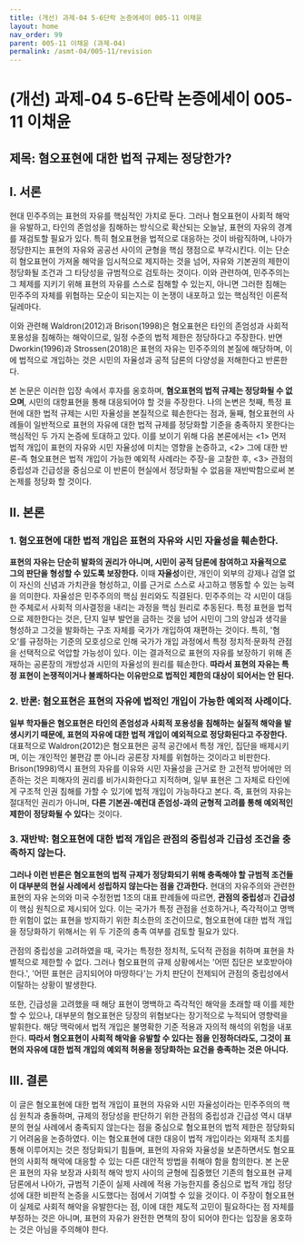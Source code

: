 ```yaml
---
title: (개선) 과제-04 5-6단락 논증에세이 005-11 이채윤
layout: home
nav_order: 99
parent: 005-11 이채윤 (과제-04)
permalink: /asmt-04/005-11/revision
---
```


# (개선) 과제-04 5-6단락 논증에세이 005-11 이채윤 

## 제목: 혐오표현에 대한 법적 규제는 정당한가?

## I. 서론

현대 민주주의는 표현의 자유를 핵심적인 가치로 둔다. 그러나 혐오표현이 사회적 해악을 유발하고, 타인의 존엄성을 침해하는 방식으로 확산되는 오늘날, 표현의 자유의 경계를 재검토할 필요가 있다. 특히 혐오표현을 법적으로 대응하는 것이 바람직하며, 나아가 정당한지는 표현의 자유와 공공선 사이의 균형을 핵심 쟁점으로 부각시킨다. 이는 단순히 혐오표현이 가져올 해악을 임시적으로 제지하는 것을 넘어, 자유와 기본권의 제한이 정당화될 조건과 그 타당성을 규범적으로 검토하는 것이다. 이와 관련하여, 민주주의는 그 체제를 지키기 위해 표현의 자유를 스스로 침해할 수 있는지, 아니면 그러한 침해는 민주주의 자체를 위협하는 모순이 되는지는 이 논쟁이 내포하고 있는 핵심적인 이론적 딜레마다. 

이와 관련해 Waldron(2012)과 Brison(1998)은 혐오표현은 타인의 존엄성과 사회적 포용성을 침해하는 해악이므로, 일정 수준의 법적 제한은 정당하다고 주장한다. 반면 Dworkin(1996)과 Strossen(2018)은 표현의 자유는 민주주의의 본질에 해당하며, 이에 법적으로 개입하는 것은 시민의 자율성과 공적 담론의 다양성을 저해한다고 반론한다. 

본 논문은 이러한 입장 속에서 후자를 옹호하며, **혐오표현의 법적 규제는 정당화될 수 없으며**, 시민의 대항표현을 통해 대응되어야 할 것을 주장한다. 나의 논변은 첫째, 특정 표현에 대한 법적 규제는 시민 자율성을 본질적으로 훼손한다는 점과, 둘째, 혐오표현의 사례들이 일반적으로 표현의 자유에 대한 법적 규제를 정당화할 기준을 충족하지 못한다는 핵심적인 두 가지 논증에 토대하고 있다. 이를 보이기 위해 다음 본론에서는 <1> 먼저 법적 개입이 표현의 자유와 시민 자율성에 미치는 영향을 논증하고, <2> 그에 대한 반론-즉 혐오표현은 법적 개입이 가능한 예외적 사례라는 주장-을 고찰한 후, <3> 관점의 중립성과 긴급성을 중심으로 이 반론이 현실에서 정당화될 수 없음을 재반박함으로써 본 논제를 정당화 할 것이다.

## II. 본론

### 1. 혐오표현에 대한 법적 개입은 표현의 자유와 시민 자율성을 훼손한다.

 **표현의 자유는 단순히 발화의 권리가 아니며, 시민이 공적 담론에 참여하고 자율적으로 그의 판단을 형성할 수 있도록 보장한다.** 이때 **자율성**이란, 개인이 외부의 강제나 검열 없이 자신의 신념과 가치관을 형성하고, 이를 근거로 스스로 사고하고 행동할 수 있는 능력을 의미한다. 자율성은 민주주의의 핵심 원리와도 직결된다. 민주주의는 각 시민이 대등한 주체로서 사회적 의사결정을 내리는 과정을 핵심 원리로 추동된다. 특정 표현을 법적으로 제한한다는 것은, 단지 일부 발언을 금하는 것을 넘어 시민이 그의 양심과 생각을 형성하고 그것을 발화하는 구조 자체를 국가가 개입하여 재편하는 것이다. 특히, '혐오'를 규정하는 기준의 모호성으로 인해 국가가 개입 과정에서 특정 정치적·문화적 관점을 선택적으로 억압할 가능성이 있다. 이는 결과적으로 표현의 자유를 보장하기 위해 존재하는 공론장의 개방성과 시민의 자율성의 원리를 훼손한다. **따라서 표현의 자유는 특정 표현이 논쟁적이거나 불쾌하다는 이유만으로 법적인 제한의 대상이 되어서는 안 된다.**

### 2. 반론: 혐오표현은 표현의 자유에 법적인 개입이 가능한 예외적 사례이다.

**일부 학자들은 혐오표현은 타인의 존엄성과 사회적 포용성을 침해하는 실질적 해악을 발생시키기 때문에, 표현의 자유에 대한 법적 개입이 예외적으로 정당화된다고 주장한다.** 대표적으로 Waldron(2012)은 혐오표현은 공적 공간에서 특정 개인, 집단을 배제시키며, 이는 개인적인 불편감 뿐 아니라 공론장 자체를 위협하는 것이라고 비판한다. Brison(1998)역시 표현의 자유를 이유와 시민 자율성을 근거로 한 고전적 방어에만 의존하는 것은 피해자의 권리를 비가시화한다고 지적하며, 일부 표현은 그 자체로 타인에게 구조적 인권 침해를 가할 수 있기에 법적 개입이 가능하다고 본다. 즉, 표현의 자유는 절대적인 권리가 아니며, **다른 기본권-예컨대 존엄성-과의 균형적 고려를 통해 예외적인 제한이 정당화될 수 있다**는 것이다.

### 3. 재반박: 혐오표현에 대한 법적 개입은 관점의 중립성과 긴급성 조건을 충족하지 않는다.

**그러나 이런 반론은 혐오표현의 법적 규제가 정당화되기 위해 충족해야 할 규범적 조건들이 대부분의 현실 사례에서 성립하지 않는다는 점을 간과한다.** 현대의 자유주의와 관련한 표현의 자유 논의와 미국 수정헌법 1조의 대표 판례들에 따르면, **관점의 중립성**과 **긴급성**이 핵심 원칙으로 제시되어 있다. 이는 국가가 특정 관점을 선호하거나, 즉각적이고 명백한 위험이 없는 표현을 방지하기 위한 최소한의 조건이므로, 혐오표현에 대한 법적 개입을 정당화하기 위해서는 위 두 기준의 충족 여부를 검토할 필요가 있다. 

관점의 중립성을 고려하였을 때, 국가는 특정한 정치적, 도덕적 관점을 취하며 표현을 차별적으로 제한할 수 없다. 그러나 혐오표현의 규제 상황에서는 '어떤 집단은 보호받아야 한다.', '어떤 표현은 금지되어야 마땅하다'는 가치 판단이 전제되어 관점의 중립성에서 이탈하는 상황이 발생한다. 

또한, 긴급성을 고려했을 때 해당 표현이 명백하고 즉각적인 해악을 초래할 때 이를 제한할 수 있으나, 대부분의 혐오표현은 당장의 위협보다는 장기적으로 누적되어 영향력을 발휘한다. 해당 맥락에서 법적 개입은 불명확한 기준 적용과 자의적 해석의 위험을 내포한다. **따라서 혐오표현이 사회적 해악을 유발할 수 있다는 점을 인정하더라도, 그것이 표현의 자유에 대한 법적 개입의 예외적 허용을 정당화하는 요건을 충족하는 것은 아니다.**

## III. 결론

이 글은 혐오표현에 대한 법적 개입이 표현의 자유와 시민 자율성이라는 민주주의의 핵심 원칙과 충돌하며, 규제의 정당성을 판단하기 위한 관점의 중립성과 긴급성 역시 대부분의 현실 사례에서 충족되지 않는다는 점을 중심으로 혐오표현의 법적 제한은 정당화되기 어려움을 논증하였다. 이는 혐오표현에 대한 대응이 법적 개입이라는 외재적 조치를 통해 이루어지는 것은 정당화되기 힘들며, 표현의 자유와 자율성을 보존하면서도 혐오표현의 사회적 해악에 대응할 수 있는 다른 대안적 방법을 취해야 함을 함의한다. 본 논문은 표현의 자유 보장과 사회적 해악 방지 사이의 균형에 집중했던 기존의 혐오표현 규제 담론에서 나아가, 규범적 기준이 실제 사례에 적용 가능한지를 중심으로 법적 개입 정당성에 대한 비판적 논증을 시도했다는 점에서 기여할 수 있을 것이다. 이 주장이 혐오표현이 실제로 사회적 해악을 유발한다는 점, 이에 대한 제도적 고민이 필요하다는 점 자체를 부정하는 것은 아니며, 표현의 자유가 완전한 면책의 장이 되어야 한다는 입장을 옹호하는 것은 아님을 주의해야 한다.
